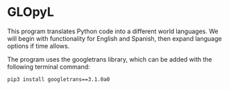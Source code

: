 # GLOpyL
This program translates Python code into a different world languages. We will begin with functionality for English and Spanish, then expand language options if time allows.

The program uses the googletrans library, which can be added with the following terminal command:
```
pip3 install googletrans==3.1.0a0
```
